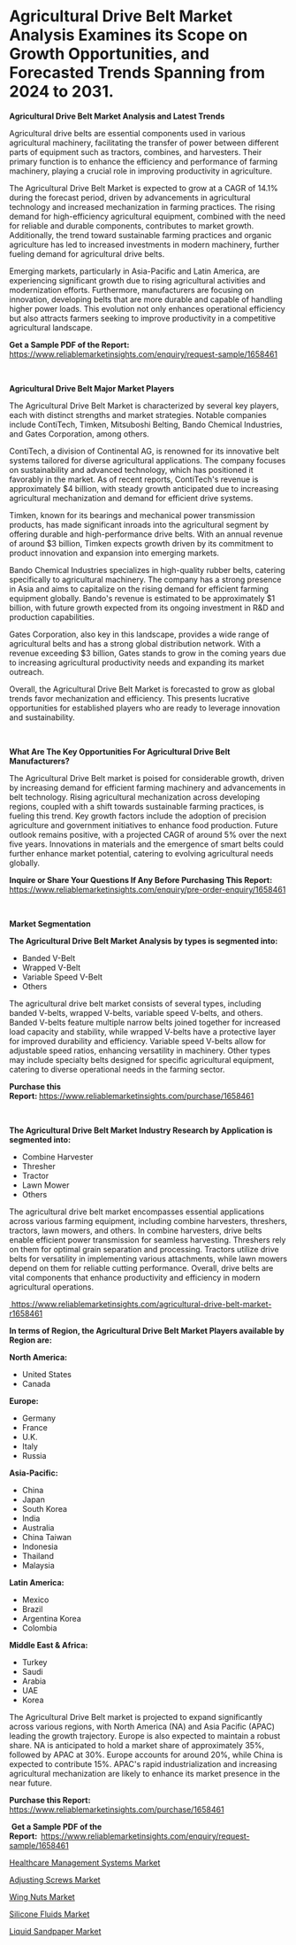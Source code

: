 <p><h1>Agricultural Drive Belt Market Analysis Examines its Scope on Growth Opportunities, and Forecasted Trends Spanning from 2024 to 2031.</h1></p><p><strong>Agricultural Drive Belt Market Analysis and Latest Trends</strong></p>
<p><p>Agricultural drive belts are essential components used in various agricultural machinery, facilitating the transfer of power between different parts of equipment such as tractors, combines, and harvesters. Their primary function is to enhance the efficiency and performance of farming machinery, playing a crucial role in improving productivity in agriculture.</p><p>The Agricultural Drive Belt Market is expected to grow at a CAGR of 14.1% during the forecast period, driven by advancements in agricultural technology and increased mechanization in farming practices. The rising demand for high-efficiency agricultural equipment, combined with the need for reliable and durable components, contributes to market growth. Additionally, the trend toward sustainable farming practices and organic agriculture has led to increased investments in modern machinery, further fueling demand for agricultural drive belts.</p><p>Emerging markets, particularly in Asia-Pacific and Latin America, are experiencing significant growth due to rising agricultural activities and modernization efforts. Furthermore, manufacturers are focusing on innovation, developing belts that are more durable and capable of handling higher power loads. This evolution not only enhances operational efficiency but also attracts farmers seeking to improve productivity in a competitive agricultural landscape.</p></p>
<p><strong>Get a Sample PDF of the Report:&nbsp;</strong> <a href="https://www.reliablemarketinsights.com/enquiry/request-sample/1658461?utm_campaign=1337&utm_medium=2&utm_source=Github&utm_content=ia&utm_term=28092024&utm_id=agricultural-drive-belt">https://www.reliablemarketinsights.com/enquiry/request-sample/1658461</a></p>
<p>&nbsp;</p>
<p><strong>Agricultural Drive Belt Major Market Players</strong></p>
<p><p>The Agricultural Drive Belt Market is characterized by several key players, each with distinct strengths and market strategies. Notable companies include ContiTech, Timken, Mitsuboshi Belting, Bando Chemical Industries, and Gates Corporation, among others.</p><p>ContiTech, a division of Continental AG, is renowned for its innovative belt systems tailored for diverse agricultural applications. The company focuses on sustainability and advanced technology, which has positioned it favorably in the market. As of recent reports, ContiTech's revenue is approximately $4 billion, with steady growth anticipated due to increasing agricultural mechanization and demand for efficient drive systems.</p><p>Timken, known for its bearings and mechanical power transmission products, has made significant inroads into the agricultural segment by offering durable and high-performance drive belts. With an annual revenue of around $3 billion, Timken expects growth driven by its commitment to product innovation and expansion into emerging markets.</p><p>Bando Chemical Industries specializes in high-quality rubber belts, catering specifically to agricultural machinery. The company has a strong presence in Asia and aims to capitalize on the rising demand for efficient farming equipment globally. Bando's revenue is estimated to be approximately $1 billion, with future growth expected from its ongoing investment in R&D and production capabilities.</p><p>Gates Corporation, also key in this landscape, provides a wide range of agricultural belts and has a strong global distribution network. With a revenue exceeding $3 billion, Gates stands to grow in the coming years due to increasing agricultural productivity needs and expanding its market outreach.</p><p>Overall, the Agricultural Drive Belt Market is forecasted to grow as global trends favor mechanization and efficiency. This presents lucrative opportunities for established players who are ready to leverage innovation and sustainability.</p></p>
<p>&nbsp;</p>
<p><strong>What Are The Key Opportunities For Agricultural Drive Belt Manufacturers?</strong></p>
<p><p>The Agricultural Drive Belt market is poised for considerable growth, driven by increasing demand for efficient farming machinery and advancements in belt technology. Rising agricultural mechanization across developing regions, coupled with a shift towards sustainable farming practices, is fueling this trend. Key growth factors include the adoption of precision agriculture and government initiatives to enhance food production. Future outlook remains positive, with a projected CAGR of around 5% over the next five years. Innovations in materials and the emergence of smart belts could further enhance market potential, catering to evolving agricultural needs globally.</p></p>
<p><strong>Inquire or Share Your Questions If Any Before Purchasing This Report:</strong> <a href="https://www.reliablemarketinsights.com/enquiry/pre-order-enquiry/1658461?utm_campaign=1337&utm_medium=2&utm_source=Github&utm_content=ia&utm_term=28092024&utm_id=agricultural-drive-belt">https://www.reliablemarketinsights.com/enquiry/pre-order-enquiry/1658461</a></p>
<p>&nbsp;</p>
<p><strong>Market Segmentation</strong></p>
<p><strong>The Agricultural Drive Belt Market Analysis by types is segmented into:</strong></p>
<p><ul><li>Banded V-Belt</li><li>Wrapped V-Belt</li><li>Variable Speed V-Belt</li><li>Others</li></ul></p>
<p><p>The agricultural drive belt market consists of several types, including banded V-belts, wrapped V-belts, variable speed V-belts, and others. Banded V-belts feature multiple narrow belts joined together for increased load capacity and stability, while wrapped V-belts have a protective layer for improved durability and efficiency. Variable speed V-belts allow for adjustable speed ratios, enhancing versatility in machinery. Other types may include specialty belts designed for specific agricultural equipment, catering to diverse operational needs in the farming sector.</p></p>
<p><strong>Purchase this Report:&nbsp;</strong><a href="https://www.reliablemarketinsights.com/purchase/1658461?utm_campaign=1337&utm_medium=2&utm_source=Github&utm_content=ia&utm_term=28092024&utm_id=agricultural-drive-belt">https://www.reliablemarketinsights.com/purchase/1658461</a></p>
<p>&nbsp;</p>
<p><strong>The Agricultural Drive Belt Market Industry Research by Application is segmented into:</strong></p>
<p><ul><li>Combine Harvester</li><li>Thresher</li><li>Tractor</li><li>Lawn Mower</li><li>Others</li></ul></p>
<p><p>The agricultural drive belt market encompasses essential applications across various farming equipment, including combine harvesters, threshers, tractors, lawn mowers, and others. In combine harvesters, drive belts enable efficient power transmission for seamless harvesting. Threshers rely on them for optimal grain separation and processing. Tractors utilize drive belts for versatility in implementing various attachments, while lawn mowers depend on them for reliable cutting performance. Overall, drive belts are vital components that enhance productivity and efficiency in modern agricultural operations.</p></p>
<p><a href="https://www.reliablemarketinsights.com/agricultural-drive-belt-market-r1658461?utm_campaign=1337&utm_medium=2&utm_source=Github&utm_content=ia&utm_term=28092024&utm_id=agricultural-drive-belt">&nbsp;https://www.reliablemarketinsights.com/agricultural-drive-belt-market-r1658461</a></p>
<p><strong>In terms of Region, the Agricultural Drive Belt Market Players available by Region are:</strong></p>
<p>
    <p> <strong> North America: </strong>
        <ul>
            <li>United States</li>
            <li>Canada</li>
        </ul>
        </p> 
    <p> <strong> Europe: </strong>
        <ul>
            <li>Germany</li>
            <li>France</li>
            <li>U.K.</li>
            <li>Italy</li>
            <li>Russia</li>
        </ul>
        </p> 
    <p> <strong> Asia-Pacific: </strong>
        <ul>
            <li>China</li>
            <li>Japan</li>
            <li>South Korea</li>
            <li>India</li>
            <li>Australia</li>
            <li>China Taiwan</li>
            <li>Indonesia</li>
            <li>Thailand</li>
            <li>Malaysia</li>
        </ul>
        </p> 
    <p> <strong> Latin America: </strong>
        <ul>
            <li>Mexico</li>
            <li>Brazil</li>
            <li>Argentina Korea</li>
            <li>Colombia</li>
        </ul>
        </p> 
    <p> <strong> Middle East & Africa: </strong>
        <ul>
            <li>Turkey</li>
            <li>Saudi</li>
            <li>Arabia</li>
            <li>UAE</li>
            <li>Korea</li>
        </ul>
    </p>
    </p>
<p><p>The Agricultural Drive Belt market is projected to expand significantly across various regions, with North America (NA) and Asia Pacific (APAC) leading the growth trajectory. Europe is also expected to maintain a robust share. NA is anticipated to hold a market share of approximately 35%, followed by APAC at 30%. Europe accounts for around 20%, while China is expected to contribute 15%. APAC's rapid industrialization and increasing agricultural mechanization are likely to enhance its market presence in the near future.</p></p>
<p><strong>Purchase this Report: </strong><a href="https://www.reliablemarketinsights.com/purchase/1658461?utm_campaign=1337&utm_medium=2&utm_source=Github&utm_content=ia&utm_term=28092024&utm_id=agricultural-drive-belt">https://www.reliablemarketinsights.com/purchase/1658461</a></p>
<p>&nbsp;<strong>Get a Sample PDF of the Report:&nbsp;&nbsp;</strong><a href="https://www.reliablemarketinsights.com/enquiry/request-sample/1658461?utm_campaign=1337&utm_medium=2&utm_source=Github&utm_content=ia&utm_term=28092024&utm_id=agricultural-drive-belt">https://www.reliablemarketinsights.com/enquiry/request-sample/1658461</a></p>
<p><strong></strong></p>
<p><p><a href="https://www.linkedin.com/pulse/global-healthcare-management-systems-market-sector2024-13tkf?trackingId=mTNlCP9kTfyoGlxaHoK6lg%3D%3D&utm_campaign=1337&utm_medium=2&utm_source=Github&utm_content=ia&utm_term=28092024&utm_id=agricultural-drive-belt">Healthcare Management Systems Market</a></p><p><a href="https://issuu.com/reportprime-2/docs/adjusting-screws-market-size-2030.p_6862ed44d445be?utm_campaign=1337&utm_medium=2&utm_source=Github&utm_content=ia&utm_term=28092024&utm_id=agricultural-drive-belt">Adjusting Screws Market</a></p><p><a href="https://issuu.com/reportprime-2/docs/wing-nuts-market-size-2030.pptx_721f13a41df650?utm_campaign=1337&utm_medium=2&utm_source=Github&utm_content=ia&utm_term=28092024&utm_id=agricultural-drive-belt">Wing Nuts Market</a></p><p><a href="https://www.linkedin.com/pulse/what-growth-opportunities-challenges-silicone-fluids-market-lzjbe?trackingId=2SKFKN7TRrCxvTdaoNSbSQ%3D%3D&utm_campaign=1337&utm_medium=2&utm_source=Github&utm_content=ia&utm_term=28092024&utm_id=agricultural-drive-belt">Silicone Fluids Market</a></p><p><a href="https://www.linkedin.com/pulse/liquid-sandpaper-market-global-regional-analysis-focus-region-rlzfc?utm_campaign=1337&utm_medium=2&utm_source=Github&utm_content=ia&utm_term=28092024&utm_id=agricultural-drive-belt">Liquid Sandpaper Market</a></p></p>